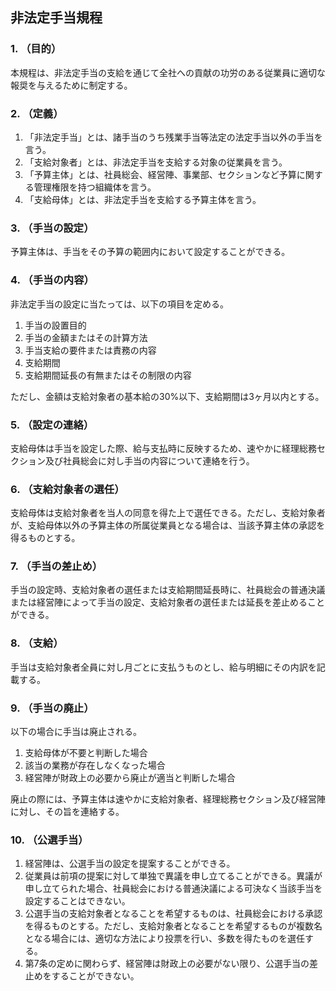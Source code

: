 ## 非法定手当規程
### 1. （目的）
本規程は、非法定手当の支給を通じて全社への貢献の功労のある従業員に適切な報奨を与えるために制定する。

### 2. （定義）
1. 「非法定手当」とは、諸手当のうち残業手当等法定の法定手当以外の手当を言う。
2. 「支給対象者」とは、非法定手当を支給する対象の従業員を言う。
3. 「予算主体」とは、社員総会、経営陣、事業部、セクションなど予算に関する管理権限を持つ組織体を言う。
3. 「支給母体」とは、非法定手当を支給する予算主体を言う。

### 3. （手当の設定）
予算主体は、手当をその予算の範囲内において設定することができる。

### 4. （手当の内容）
非法定手当の設定に当たっては、以下の項目を定める。

1. 手当の設置目的
1. 手当の金額またはその計算方法
1. 手当支給の要件または責務の内容
1. 支給期間
1. 支給期間延長の有無またはその制限の内容

ただし、金額は支給対象者の基本給の30%以下、支給期間は3ヶ月以内とする。

### 5. （設定の連絡）
支給母体は手当を設定した際、給与支払時に反映するため、速やかに経理総務セクション及び社員総会に対し手当の内容について連絡を行う。

### 6. （支給対象者の選任）
支給母体は支給対象者を当人の同意を得た上で選任できる。ただし、支給対象者が、支給母体以外の予算主体の所属従業員となる場合は、当該予算主体の承認を得るものとする。

### 7. （手当の差止め）
手当の設定時、支給対象者の選任または支給期間延長時に、社員総会の普通決議または経営陣によって手当の設定、支給対象者の選任または延長を差止めることができる。

### 8. （支給）
手当は支給対象者全員に対し月ごとに支払うものとし、給与明細にその内訳を記載する。

### 9. （手当の廃止）
以下の場合に手当は廃止される。
1. 支給母体が不要と判断した場合
1. 該当の業務が存在しなくなった場合
1. 経営陣が財政上の必要から廃止が適当と判断した場合

廃止の際には、予算主体は速やかに支給対象者、経理総務セクション及び経営陣に対し、その旨を連絡する。

### 10. （公選手当）
1. 経営陣は、公選手当の設定を提案することができる。
2. 従業員は前項の提案に対して単独で異議を申し立てることができる。異議が申し立てられた場合、社員総会における普通決議による可決なく当該手当を設定することはできない。
1. 公選手当の支給対象者となることを希望するものは、社員総会における承認を得るものとする。ただし、支給対象者となることを希望するものが複数名となる場合には、適切な方法により投票を行い、多数を得たものを選任する。
2. 第7条の定めに関わらず、経営陣は財政上の必要がない限り、公選手当の差止めをすることができない。
